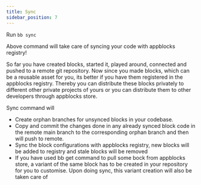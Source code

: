 ```yaml
---
title: Sync
sidebar_position: 7
---
```


Run `bb sync`

Above command will take care of syncing your code with appblocks registry!

So far you have created blocks, started it, played around, connected and pushed to a remote git repository. Now since you made blocks, which can be a reusable asset for you, its better if you have them registered in the appblocks registry. Thereby you can distribute these blocks privately to different other private projects of yours or you can distribute them to other developers through appblocks store.

Sync command will

- Create orphan branches for unsynced blocks in your codebase.
- Copy and commit the changes done in any already synced block code in the remote main branch to the corresponding orphan branch and then will push to remote.
- Sync the block configurations with appblocks registry, new blocks will be added to registry and stale blocks will be removed
- If you have used bb get command to pull some bock from appblocks store, a variant of the same block has to be created in your repository for you to customise. Upon doing sync, this variant creation will also be taken care of
